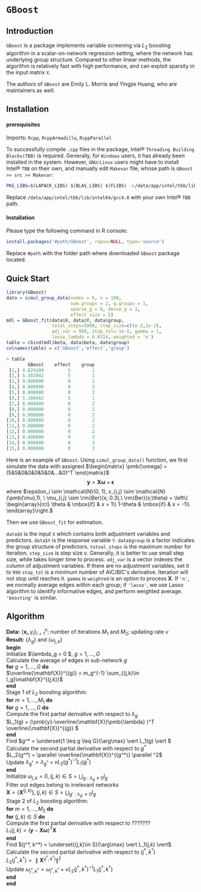 # `GBoost`

## Introduction

`GBoost` is a package implements variable screening via $L_2$ boosting algorithm in a scalar-on-network regression setting, where the network has underlying group structure. Compared to other linear methods, the algorithm is relatively fast with high performance, and can exploit sparsity in the input matrix `X`.

The authors of `GBoost` are Emily L. Morris and Yingjie Huang, who are maintainers as well.

## Installation

#### prerequisites

Imports: `Rcpp`, `RcppArmadillo`, `RcppParallel`

To successfully compile `.cpp` files in the package, Intel&reg; `Threading Building Blocks(TBB)` is required. Generally, for `Windows` users, it has already been installed in the system. However, `GNU/Linux` users might have to install Intel&reg; `TBB` on their own, and manually edit `Makevar` file, whose path is `GBoost >> src >> Makevar`:

```bash
PKG_LIBS=$(LAPACK_LIBS) $(BLAS_LIBS) $(FLIBS) -L/data/app/intel/tbb/lib/intel64/gcc4.8 -ltbb
```

Replace `/data/app/intel/tbb/lib/intel64/gcc4.8` with your own Intel&reg; `TBB` path.

#### Installation

Please type the following command in R console:

```R
install.packages('#path/GBoost', repos=NULL, type='source')
```

Replace `#path` with the folder path where downloaded `GBoost` package located.

## Quick Start

```R
library(GBoost)
data = simul_group_data(nodes = 6, n = 100, 
                        num.groups = 2, q.groups = 1,
                        sparse_g = 0, dense_g = 1, 
                        effect_size = 5)
mdl = GBoost_fit(data$X, data$Y, data$group, 
                 total_steps=5000, step_size=c(1e-2,1e-2), 
                 adj_var = 999, stop_tol=-1e-5, gamma = 1, 
                 lasso_lambda = 0.0314, weighted = 'n')
table = cbind(mdl$beta, data$beta, data$group)
colnames(table) = c('GBoost','effect','group')

> table
        GBoost    effect    group
 [1,] 4.829109         5        1
 [2,] 5.302042         5        1
 [3,] 0.000000         0        2
 [4,] 0.000000         0        2
 [5,] 0.000000         0        2
 [6,] 5.168462         5        1
 [7,] 0.000000         0        2
 [8,] 0.000000         0        2
 [9,] 0.000000         0        2
[10,] 0.000000         0        2
[11,] 0.000000         0        2
[12,] 0.000000         0        2
[13,] 0.000000         0        3
[14,] 0.000000         0        3
[15,] 0.000000         0        3

```

Here is an example of `GBoost`. Using `simul_group_data()` function, we first simulate the data with assigned $\begin{matrix}
\pmb{\omega} = (5&5&0&0&0&5&0&...&0)^T
\end{matrix}$ 
$$
\pmb{y} = \pmb{X}\pmb{\omega} + \pmb{\epsilon}
$$
where $\epsilon_i \sim \mathcal{N}(0, 1), x_{i,j} \sim \mathcal{N}(\pmb{\mu},1), \ \mu_{i,j} \sim \rm{Ber}(x; 0.3),\
\rm{Ber}(x;\theta) = \left\{ \begin{array}{rcl} 
\theta & \mbox{if} & x = 1\\
1-\theta & \mbox{if} & x = -1\\
\end{array}\right.$

Then we use `GBoost_fit` for estimation. 

`data$X` is the input `X` which contains both adjustment variables and predictors. 
`data$Y` is the response variable `Y`. 
`data$group` is a factor indicates the group structure of predictors. 
`totoal_steps` is the maximum number for iteration.
`step_size` is step size $v$. Generally, it is better to use small step size, while takes longer time to process.
`adj_var` is a vector indexes the column of adjustment variables. If there are no adjustment variables, set it to `999`
`stop_tol` is a minimum number of AIC/BIC's derivative. Iteration will not stop until reaches it.
`gamma` is 
`weighted` is an option to process $\mathbf{X}$. If `'n'`, we normally average edges within each group; if `'lasso'`, we use Lasso algorithm to identify informative edges, and perform weighted average. `'boosting'` is similar.



## Algorithm

**Data:** $\{ \mathbf{x}_i, y_i \} ^n_{i=1};$ number of iterations $M_1$ and $M_2$; updating rate $v$  
**Result:** $\{\lambda_g\}$ and $\{\omega_{j,k}\}$  
**begin**  
	Initialize $\lambda_g = 0 $, $g = 1,...,G$  
	Calculate the average of edges in sub-network $g$  
​	**for** $g=1,...,G$ **do**  
​		$\overline{\mathbf{X}}^{(g)} = m_g^{-1} \sum_{(j,k)\in I_g}\mathbf{X}^{(j,k)}$  
​	**end**  
​	Stage 1 of $L_2$ boosting algorithm:  
​	**for** $m = 1,...,M_1$ **do**  
​		**for** $g = 1,...,G$ **do**  
​			Compute the first partial derivative with respect to $\lambda_g$  
​			$L_1(g) = (\pmb{y}-\overline{\mathbf{X}}\pmb{\lambda} )^T \overline{\mathbf{X}}^{(g)} $  
​		**end**  
​		Find $g^* = \underset{1 \leq g \leq G}{\arg\max} \vert L_1(g) \vert $  
​		Calculate the second partial derivative with respect to $g^*$  
​		$L_2(g^*) = \parallel \overline{\mathbf{X}}^{(g^*)} \parallel ^2$  
​		Update $\lambda_{g^*} = \lambda_{g^*} + v L_2(g^*)^{-1}L_1(g^*)$  
​	**end**  
​	Initialize $\omega_{j,k} = 0, (j, k) \in S = \bigcup_{g:\lambda_g \neq 0} I_g$  
​	Filter out edges belong to irrelevant networks  
​	$\mathbf{X} = \{\mathbf{X}^{(j,k)}\}, (j, k) \in S = \bigcup_{g':\lambda_{g'} \neq 0} I_g$  
​	Stage 2 of $L_2$ boosting algorithm:  
​	**for** $m = 1,...,M_2$ **do**  
​		**for** $(j,k)\in S$ **do**  
​			Compute the first partial derivative with respect to ???????  
​			$L_1(j, k) = (\pmb{y} - \mathbf{X}\pmb{\omega})^T \mathbf{X}$  
​		**end**  
​		Find $(j^*, k^*) = \underset{(j,k)\in S}{\arg\max} \vert L_1(j,k) \vert$  
​		Calculate the second partial derivative with respect to $(j^*,k^*)$  
​		$L_2(j^*,k^*) = \parallel \mathbf{X}^{(j^*,k^*)} \parallel ^2$  
​		Update $\omega_{j^*, k^*} = \omega_{j^*, k^*} + v L_2(j^*, k^*)^{-1}L_1(j^*,k^*)$  
​	**end**  
**end**  

